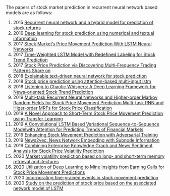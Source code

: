 The papers of stock market prediction in recurrent neural network based models are as follows:

1. 2015 [Recurrent neural network and a hybrid model for prediction of stock returns](https://pdf.sciencedirectassets.com/271506/1-s2.0-S0957417414X00175/1-s2.0-S0957417414007684/main.pdf?X-Amz-Security-Token=IQoJb3JpZ2luX2VjEOr%2F%2F%2F%2F%2F%2F%2F%2F%2F%2FwEaCXVzLWVhc3QtMSJHMEUCIEyzOwpvRnmxB6WiFLSFbLA8fXgU9tQgq%2FEQkcag%2BgbqAiEAxwckhdr%2F%2FHsXKgjbJX58lUzZnEDMw9X0NR017bEU7SIqgwQIg%2F%2F%2F%2F%2F%2F%2F%2F%2F%2F%2FARAEGgwwNTkwMDM1NDY4NjUiDIZp9HBAWn%2BPWyb7wCrXAyjd1GMlof6fxLGdW33aunRvoIYp%2F2ntX%2FoghAJ8wmz8N4LCTlK509FQHIoX3spbja7X%2FTtMBBGOHm7AdRrxC4rpo6w7vYkvJTCYtDDcVlhMer7HhDOJPnmW2ezVq6qOA1jxY49OYn4t5RLIeXXFzcLqQ7WuAvAuBBIjfzt5r5GhYzwUHZ5g1%2Bx3R8ibjIvtFK89Pw38L%2F7OY59TZZJExcyVa5igiHCpbLj8VC60NIFVPgM2%2B8zBh7MrlHF%2FbqHqNBoQUw%2B13%2F92G38Pm8Cw0QJ%2FMzoEOqK2qkjCsxQ2TMlNYfo%2BCEIDELrQHGTc2t11NEAxQHjDAQ6E1ik3IJaOj9fpKxmn%2Fu%2FR8AvI3ArOuxze3fwgG35mhb5vRrykpeY6jBwmRfQlJ7JhkY8OiV3DFcGMBGu5s3tWUODwkYr741Bx5e%2BCcPN0T%2B3X47owWLoyPkM7%2B9WrcVlTunQy1eDdqCbRufPbjlE3pE8IUrdJq2StGU%2Blfq4jJthcEr6ED8KtHmsvKmTSzwayr3EXoZkibEQ%2Bpx2e8kd%2BqaPOYtzZaJ53VN7r0B9Zwrt%2BXUxTH442rEQXCbWVQKIimXw0yIUZciLWsLvjUq9W77eQM3Cdr7DzSrHP4iB62DDvv66SBjqlATalaxDOGrO5%2BiVJ%2FBoLJ%2F%2FE36TLeCuT4otkDC6aqSMMiuCTzvZ45plovRzbWdxYvCJPw0XPB7PWpeKL89SNBkkFA5PEJtaIoQvJknkDnHMvVxkMdP8BDcEHAeR9tGdFSWU3vb0RGX0aBzZhB2TGd%2B9u4RHHS3Yq1gloWT7MzPJDyMNb7vV2vyBwRljmuA%2FsDVatx2%2Fy%2BiBShpnuaA%2FjY2WwZ%2F%2F%2BYg%3D%3D&X-Amz-Algorithm=AWS4-HMAC-SHA256&X-Amz-Date=20220405T022256Z&X-Amz-SignedHeaders=host&X-Amz-Expires=300&X-Amz-Credential=ASIAQ3PHCVTY5ZRX537D%2F20220405%2Fus-east-1%2Fs3%2Faws4_request&X-Amz-Signature=471df87c74e90d58dc24f526eccdd6187c49d672ba97ef60ad7401cc597982ea&hash=2d61f3eb6777548dd8a59000b28a813907f7aa69436aafd50970135adc02a48a&host=68042c943591013ac2b2430a89b270f6af2c76d8dfd086a07176afe7c76c2c61&pii=S0957417414007684&tid=spdf-432c16b9-be86-4d98-ac14-544813994d1b&sid=66edfb766d9fe64c5e7a4d31090b1d561dd4gxrqa&type=client&ua=5703550a0a54035057&rr=6f6ed1a00ff05647)
2. 2016 [Deep learning for stock prediction using numerical and textual information](https://ieeexplore.ieee.org/stamp/stamp.jsp?tp=&arnumber=7550882)
3. 2017 [Stock Market’s Price Movement Prediction With LSTM Neural Networks](https://ieeexplore.ieee.org/stamp/stamp.jsp?arnumber=7966019&casa_token=zfjHmuzfYxoAAAAA:e3SINWKQNwdlpvDeO2X8VUxyzYQs9_A9oVp_BNRbbkHPxeXe3zzPZ7hSbxP5rhHH0vm6TYk5Qw)
4. 2017 [Time-Weighted LSTM Model with Redefined Labeling for Stock Trend Prediction](https://ieeexplore.ieee.org/stamp/stamp.jsp?tp=&arnumber=8372087)
5. 2017 [Stock Price Prediction via Discovering Multi-Frequency Trading Patterns Share on](https://dl.acm.org/doi/pdf/10.1145/3097983.3098117?casa_token=1xeKCQdvnRUAAAAA:syU4-10b5fucWviNPlIuoY6AoOvlJeNlF5jRpSBkSlV6kI4jFyTXIq29kiyeFc_uGYyyve6cIflcaUI)
6. 2018 [Explainable text-driven neural network for stock prediction](https://ieeexplore.ieee.org/stamp/stamp.jsp?tp=&arnumber=8691233)
7. 2018 [Stock price prediction using attention-based multi-input lstm](http://proceedings.mlr.press/v95/li18c/li18c.pdf)
8. 2018 [Listening to Chaotic Whispers: A Deep Learning Framework for News-oriented Stock Trend Prediction](https://dl.acm.org/doi/pdf/10.1145/3159652.3159690)
9. 2019 [Multi-task Recurrent Neural Networks and Higher-order Markov Random Fields for Stock Price Movement Prediction Multi-task   RNN and Higer-order MRFs for Stock Price Classification](https://dl.acm.org/doi/pdf/10.1145/3292500.3330983)
10. 2019 [A Novel Approach to Short-Term Stock Price Movement Prediction using Transfer Learning](https://www.mdpi.com/2076-3417/9/22/4745/htm)
11. 2019 [A Convolutional LSTM Based Variational Sequence-to-Sequence Modelwith Attention for Predicting Trends of Financial Markets](https://www.ijcai.org/proceedings/2019/0514.pdf)
12. 2019 [Enhancing Stock Movement Prediction with Adversarial Training](https://arxiv.org/pdf/1810.09936.pdf)
13. 2019 [News2vec: News Network Embedding with Subnode Information](https://aclanthology.org/D19-1490.pdf)
14. 2019 [Combining Enterprise Knowledge Graph and News Sentiment Analysis for Stock Price Volatility Prediction](https://scholarspace.manoa.hawaii.edu/bitstream/10125/59565/0125.pdf)
15. 2020 [Market volatility prediction based on long- and short-term memory retrieval architectures](https://dl.acm.org/doi/pdf/10.1145/3383455.3422545)
16. 2020 [Utilization of Deep Learning to Mine Insights from Earning Calls for Stock Price Movement Predictions](https://dl.acm.org/doi/pdf/10.1145/3383455.3422524?casa_token=jM-rW8lcT-UAAAAA:w_7GszWcWqNPyiCwukxDETVecMbX0DZfLzXkuLPNUDnUzsFjBpq9smEdEa_Q9E_hhfh-Fqb2irbT4fo)
17. 2020 [Incorporating fine-grained events in stock movement prediction](https://arxiv.org/pdf/1910.05078.pdf)
18. 2020 [Study on the prediction of stock price based on the associated network model of LSTM](https://link.springer.com/content/pdf/10.1007/s13042-019-01041-1.pdf)

